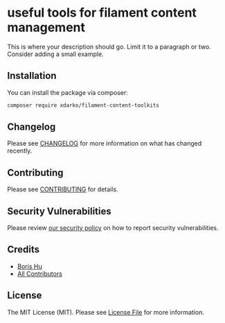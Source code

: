 # useful tools for filament content management

This is where your description should go. Limit it to a paragraph or two. Consider adding a small example.

## Installation

You can install the package via composer:

```bash
composer require xdarko/filament-content-toolkits
```

## Changelog

Please see [CHANGELOG](CHANGELOG.md) for more information on what has changed recently.

## Contributing

Please see [CONTRIBUTING](.github/CONTRIBUTING.md) for details.

## Security Vulnerabilities

Please review [our security policy](../../security/policy) on how to report security vulnerabilities.

## Credits

-   [Boris Hu](https://github.com/hubo502)
-   [All Contributors](../../contributors)

## License

The MIT License (MIT). Please see [License File](LICENSE.md) for more information.
